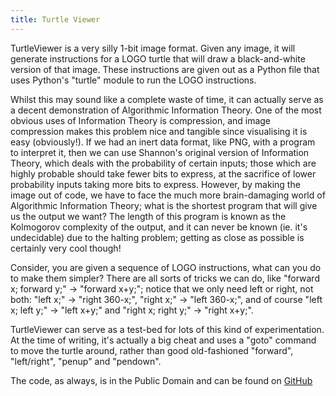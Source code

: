 ```yaml
---
title: Turtle Viewer
---
```

TurtleViewer is a very silly 1-bit image format. Given any image, it will generate instructions for a LOGO turtle that will draw a black-and-white version of that image. These instructions are given out as a Python file that uses Python's "turtle" module to run the LOGO instructions.

Whilst this may sound like a complete waste of time, it can actually serve as a decent demonstration of Algorithmic Information Theory. One of the most obvious uses of Information Theory is compression, and image compression makes this problem nice and tangible since visualising it is easy (obviously!). If we had an inert data format, like PNG, with a program to interpret it, then we can use Shannon's original version of Information Theory, which deals with the probability of certain inputs; those which are highly probable should take fewer bits to express, at the sacrifice of lower probability inputs taking more bits to express. However, by making the image out of code, we have to face the much more brain-damaging world of Algorithmic Information Theory; what is the shortest program that will give us the output we want? The length of this program is known as the Kolmogorov complexity of the output, and it can never be known (ie. it's undecidable) due to the halting problem; getting as close as possible is certainly very cool though!

Consider, you are given a sequence of LOGO instructions, what can you do to make them simpler? There are all sorts of tricks we can do, like "forward x; forward y;" -> "forward x+y;"; notice that we only need left or right, not both: "left x;" -> "right 360-x;", "right x;" -> "left 360-x;", and of course "left x; left y;" -> "left x+y;" and "right x; right y;" -> "right x+y;".

TurtleViewer can serve as a test-bed for lots of this kind of experimentation. At the time of writing, it's actually a big cheat and uses a "goto" command to move the turtle around, rather than good old-fashioned "forward", "left/right", "penup" and "pendown".

The code, as always, is in the Public Domain and can be found on [GitHub](https://github.com/warbo/turtleviewer)

